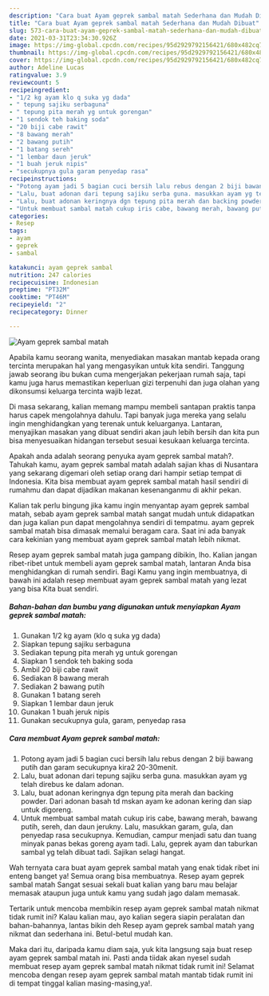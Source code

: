 ```yaml
---
description: "Cara buat Ayam geprek sambal matah Sederhana dan Mudah Dibuat"
title: "Cara buat Ayam geprek sambal matah Sederhana dan Mudah Dibuat"
slug: 573-cara-buat-ayam-geprek-sambal-matah-sederhana-dan-mudah-dibuat
date: 2021-03-31T23:34:30.926Z
image: https://img-global.cpcdn.com/recipes/95d2929792156421/680x482cq70/ayam-geprek-sambal-matah-foto-resep-utama.jpg
thumbnail: https://img-global.cpcdn.com/recipes/95d2929792156421/680x482cq70/ayam-geprek-sambal-matah-foto-resep-utama.jpg
cover: https://img-global.cpcdn.com/recipes/95d2929792156421/680x482cq70/ayam-geprek-sambal-matah-foto-resep-utama.jpg
author: Adeline Lucas
ratingvalue: 3.9
reviewcount: 5
recipeingredient:
- "1/2 kg ayam klo q suka yg dada"
- " tepung sajiku serbaguna"
- " tepung pita merah yg untuk gorengan"
- "1 sendok teh baking soda"
- "20 biji cabe rawit"
- "8 bawang merah"
- "2 bawang putih"
- "1 batang sereh"
- "1 lembar daun jeruk"
- "1 buah jeruk nipis"
- "secukupnya gula garam penyedap rasa"
recipeinstructions:
- "Potong ayam jadi 5 bagian cuci bersih lalu rebus dengan 2 biji bawang putih dan garam secukupnya kira2 20-30menit."
- "Lalu, buat adonan dari tepung sajiku serba guna. masukkan ayam yg telah direbus ke dalam adonan."
- "Lalu, buat adonan keringnya dgn tepung pita merah dan backing powder. Dari adonan basah td mskan ayam ke adonan kering dan siap untuk digoreng."
- "Untuk membuat sambal matah cukup iris cabe, bawang merah, bawang putih, sereh, dan daun jerukny. Lalu, masukkan garam, gula, dan penyedap rasa secukupnya. Kemudian, campur menjadi satu dan tuang minyak panas bekas goreng ayam tadi. Lalu, geprek ayam dan taburkan sambal yg telah dibuat tadi. Sajikan selagi hangat."
categories:
- Resep
tags:
- ayam
- geprek
- sambal

katakunci: ayam geprek sambal 
nutrition: 247 calories
recipecuisine: Indonesian
preptime: "PT32M"
cooktime: "PT46M"
recipeyield: "2"
recipecategory: Dinner

---
```



![Ayam geprek sambal matah](https://img-global.cpcdn.com/recipes/95d2929792156421/680x482cq70/ayam-geprek-sambal-matah-foto-resep-utama.jpg)

Apabila kamu seorang wanita, menyediakan masakan mantab kepada orang tercinta merupakan hal yang mengasyikan untuk kita sendiri. Tanggung jawab seorang ibu bukan cuma mengerjakan pekerjaan rumah saja, tapi kamu juga harus memastikan keperluan gizi terpenuhi dan juga olahan yang dikonsumsi keluarga tercinta wajib lezat.

Di masa  sekarang, kalian memang mampu membeli santapan praktis tanpa harus capek mengolahnya dahulu. Tapi banyak juga mereka yang selalu ingin menghidangkan yang terenak untuk keluarganya. Lantaran, menyajikan masakan yang dibuat sendiri akan jauh lebih bersih dan kita pun bisa menyesuaikan hidangan tersebut sesuai kesukaan keluarga tercinta. 



Apakah anda adalah seorang penyuka ayam geprek sambal matah?. Tahukah kamu, ayam geprek sambal matah adalah sajian khas di Nusantara yang sekarang digemari oleh setiap orang dari hampir setiap tempat di Indonesia. Kita bisa membuat ayam geprek sambal matah hasil sendiri di rumahmu dan dapat dijadikan makanan kesenanganmu di akhir pekan.

Kalian tak perlu bingung jika kamu ingin menyantap ayam geprek sambal matah, sebab ayam geprek sambal matah sangat mudah untuk didapatkan dan juga kalian pun dapat mengolahnya sendiri di tempatmu. ayam geprek sambal matah bisa dimasak memalui beragam cara. Saat ini ada banyak cara kekinian yang membuat ayam geprek sambal matah lebih nikmat.

Resep ayam geprek sambal matah juga gampang dibikin, lho. Kalian jangan ribet-ribet untuk membeli ayam geprek sambal matah, lantaran Anda bisa menghidangkan di rumah sendiri. Bagi Kamu yang ingin membuatnya, di bawah ini adalah resep membuat ayam geprek sambal matah yang lezat yang bisa Kita buat sendiri.

<!--inarticleads1-->

##### Bahan-bahan dan bumbu yang digunakan untuk menyiapkan Ayam geprek sambal matah:

1. Gunakan 1/2 kg ayam (klo q suka yg dada)
1. Siapkan  tepung sajiku serbaguna
1. Sediakan  tepung pita merah yg untuk gorengan
1. Siapkan 1 sendok teh baking soda
1. Ambil 20 biji cabe rawit
1. Sediakan 8 bawang merah
1. Sediakan 2 bawang putih
1. Gunakan 1 batang sereh
1. Siapkan 1 lembar daun jeruk
1. Gunakan 1 buah jeruk nipis
1. Gunakan secukupnya gula, garam, penyedap rasa




<!--inarticleads2-->

##### Cara membuat Ayam geprek sambal matah:

1. Potong ayam jadi 5 bagian cuci bersih lalu rebus dengan 2 biji bawang putih dan garam secukupnya kira2 20-30menit.
1. Lalu, buat adonan dari tepung sajiku serba guna. masukkan ayam yg telah direbus ke dalam adonan.
1. Lalu, buat adonan keringnya dgn tepung pita merah dan backing powder. Dari adonan basah td mskan ayam ke adonan kering dan siap untuk digoreng.
1. Untuk membuat sambal matah cukup iris cabe, bawang merah, bawang putih, sereh, dan daun jerukny. Lalu, masukkan garam, gula, dan penyedap rasa secukupnya. Kemudian, campur menjadi satu dan tuang minyak panas bekas goreng ayam tadi. Lalu, geprek ayam dan taburkan sambal yg telah dibuat tadi. Sajikan selagi hangat.




Wah ternyata cara buat ayam geprek sambal matah yang enak tidak ribet ini enteng banget ya! Semua orang bisa membuatnya. Resep ayam geprek sambal matah Sangat sesuai sekali buat kalian yang baru mau belajar memasak ataupun juga untuk kamu yang sudah jago dalam memasak.

Tertarik untuk mencoba membikin resep ayam geprek sambal matah nikmat tidak rumit ini? Kalau kalian mau, ayo kalian segera siapin peralatan dan bahan-bahannya, lantas bikin deh Resep ayam geprek sambal matah yang nikmat dan sederhana ini. Betul-betul mudah kan. 

Maka dari itu, daripada kamu diam saja, yuk kita langsung saja buat resep ayam geprek sambal matah ini. Pasti anda tiidak akan nyesel sudah membuat resep ayam geprek sambal matah nikmat tidak rumit ini! Selamat mencoba dengan resep ayam geprek sambal matah mantab tidak rumit ini di tempat tinggal kalian masing-masing,ya!.

